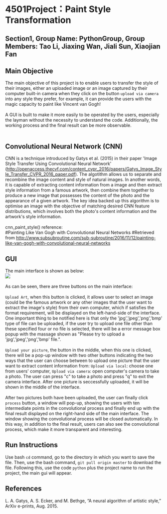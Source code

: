 # 4501Project：Paint Style Transformation
## Section1, Group Name: PythonGroup, Group Members: Tao Li, Jiaxing Wan, Jiali Sun, Xiaojian Fan
## Main Objective
The main objective of this project is to enable users to transfer the style of their images, either an uploaded image or an image captured by their computer built-in camera when they click on the button `upload via camera` into any style they prefer, for example, it can provide the users with the magic capacity to paint like Vincent van Gogh!<br> 
<br>
A GUI is built to make it more easily to be operated by the users, especially the layman without the necessity to understand the code. Additionally, the working process and the final result can be more observable.<br>
<br>
## Convolutional Neural Network (CNN)
CNN is a technique introduced by Gatys et al. (2015) in their paper 'Image Style Transfer Using Convolutional Neural Network' (http://openaccess.thecvf.com/content_cvpr_2016/papers/Gatys_Image_Style_Transfer_CVPR_2016_paper.pdf). The algotithm allows us to separate and recombine the image content and style of natural images. In another words, it is capable of extracting content information from a image and then extract style information from a famous artwork, then combine them together to produce a new image that possesses the content of the photo and the appearance of a given artwork. The key idea backed up this algorithm is to optimise an image with the objective of matching desired CNN feature distributions, which involves both the photo's content information and the artwork's style information.<br>
<br>
cnn_paint_style() reference:<br>
#Painting Like Van Gogh with Convolutional Neural Networks
#Retrieved from http://www.subsubroutine.com/sub-subroutine/2016/11/12/painting-like-van-gogh-with-convolutional-neural-networks
<br>
      
## GUI
The main interface is shown as below:<br>
![](https://github.com/scarlettjiali/4501Project/raw/master/background.jpg)  <br>
<br>
As can be seen, there are three buttons on the main interface: <br>
<br>
`Upload Art`, when this button is clicked, it allows user to select an image (could be the famous artwork or any other images that the user want to extract the image's style) from their own computer, which if satisfies the format requirement, will be displayed on the left-hand-side of the interface. One important thing to be notified here is that only the 'jpg','jpeg','png','bmp' type of file can be uploaded, if the user try to upload one file other than these specified four or no file is selected, there will be a error message box popup with the massage shown as "Please try to upload a 'jpg','jpeg','png','bmp' file.". <br>
<br>
`Upload your picture`, the button in the middle, when this one is clicked, there will be a pop-up window with two other buttons indicating the two ways that the user can choose between to upload one picture that the user want to extract content information from: `Upload via local`: choose one from users' computer, `Upload via camera`: open computer's camera to take a photo. The user can press "c" to take a photo and press "q" to exit the camera interface. After one picture is seccessfully uploaded, it will be shown in the middle of the interface.<br>
<br>
After two pictures both have been uploaded, the user can finally click `process` button, a window will pop-up, showing the users with ten intermediate points in the convolutional process and finally end up with the final result displayed on the right-hand side of the main interface. The window showing the convolutional process will be closed automatically. In this way, in addition to the final result, users can also see the convolutional process, which make it more transparent and interesting. <br>

## Run Instructions
Use bash `cd` command, go to the directory in which you want to save the file. Then, use the bash command, `git pull origin master` to download the file. Following this, use the code `python` plus the project name to run the project, the main gui will appear. 
<br>









  
## References
L. A. Gatys, A. S. Ecker, and M. Bethge, “A neural algorithm of artistic style,” ArXiv e-prints, Aug. 2015.
